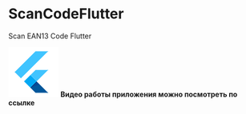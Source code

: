 # ScanCodeFlutter
Scan EAN13 Code Flutter

[![ссылка на видео](logo2.png)](https://youtu.be/JcDlbNT4p2g)
__Видео работы приложения можно посмотреть по ссылке__

